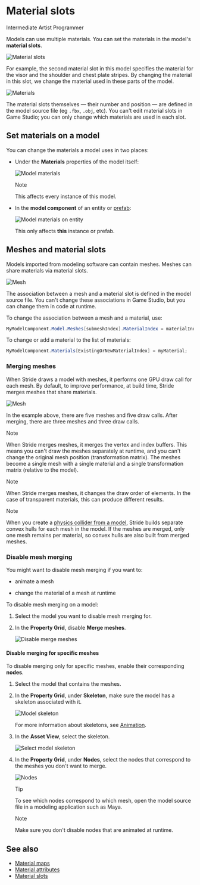 # Material slots

<span class="badge text-bg-primary">Intermediate</span>
<span class="badge text-bg-success">Artist</span>
<span class="badge text-bg-success">Programmer</span>

Models can use multiple materials. You can set the materials in the model's **material slots**.

![Material slots](media/material-slots.png)

For example, the second material slot in this model specifies the material for the visor and the shoulder and chest plate stripes. By changing the material in this slot, we change the material used in these parts of the model.

![Materials](media/model-materials-both.png)

The material slots themselves — their number and position — are defined in the model source file (eg  `.fbx`, `.obj`, etc). You can't edit material slots in Game Studio; you can only change which materials are used in each slot.

## Set materials on a model

You can change the materials a model uses in two places:

* Under the **Materials** properties of the model itself:

    ![Model materials](media/model-materials.png)

    >[!Note]
    >This affects every instance of this model.

* In the **model component** of an entity or [prefab](../../game-studio/prefabs/index.md):

    ![Model materials on entity](media/model-materials-in-entity.png)

     This only affects **this** instance or prefab.

## Meshes and material slots

Models imported from modeling software can contain meshes. Meshes can share materials via material slots.

![Mesh](media/material-slot-diagram-1.png)

The association between a mesh and a material slot is defined in the model source file. You can't change these associations in Game Studio, but you can change them in code at runtime.

To change the association between a mesh and a material, use:

```cs
MyModelComponent.Model.Meshes[submeshIndex].MaterialIndex = materialIndex;
```

To change or add a material to the list of materials:

```cs
MyModelComponent.Materials[ExistingOrNewMaterialIndex] = myMaterial;
```

### Merging meshes

When Stride draws a model with meshes, it performs one GPU draw call for each mesh. By default, to improve performance, at build time, Stride merges meshes that share materials.

![Mesh](media/material-slot-diagram-2.png)

In the example above, there are five meshes and five draw calls. After merging, there are three meshes and three draw calls.

>[!Note]
>When Stride merges meshes, it merges the vertex and index buffers. This means you can't draw the meshes separately at runtime, and you can't change the original mesh position (transformation matrix). The meshes become a single mesh with a single material and a single transformation matrix (relative to the model).

>[!Note]
>When Stride merges meshes, it changes the draw order of elements. In the case of transparent materials, this can produce different results.

>[!Note]
>When you create a [physics collider from a model](../../physics/collider-shapes.md), Stride builds separate convex hulls for each mesh in the model. If the meshes are merged, only one mesh remains per material, so convex hulls are also built from merged meshes.

### Disable mesh merging

You might want to disable mesh merging if you want to:

* animate a mesh

* change the material of a mesh at runtime

To disable mesh merging on a model:

1. Select the model you want to disable mesh merging for.

2. In the **Property Grid**, disable **Merge meshes**.

    ![Disable merge meshes](media/disable-merge-meshes.png)

#### Disable merging for specific meshes

To disable merging only for specific meshes, enable their corresponding **nodes**.

1. Select the model that contains the meshes.

2. In the **Property Grid**, under **Skeleton**, make sure the model has a skeleton associated with it.

    ![Model skeleton](media/model-skeleton.png)

    For more information about skeletons, see [Animation](../../animation/index.md).

3. In the **Asset View**, select the skeleton.

    ![Select model skeleton](media/select-model-skeleton.png)

4. In the **Property Grid**, under **Nodes**, select the nodes that correspond to the meshes you don't want to merge.

    ![Nodes](media/select-model-skeleton-nodes.png)

    >[!Tip]
    >To see which nodes correspond to which mesh, open the model source file in a modeling application such as Maya.

    >[!Note]
    >Make sure you don't disable nodes that are animated at runtime.

## See also

* [Material maps](material-maps.md)
* [Material attributes](material-attributes.md)
* [Material slots](material-slots.md)
